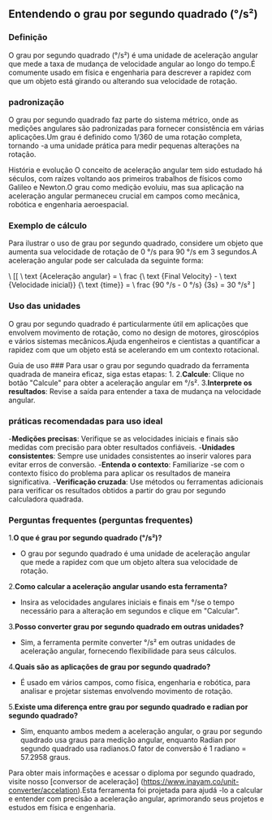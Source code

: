 ## Entendendo o grau por segundo quadrado (°/s²)

### Definição
O grau por segundo quadrado (°/s²) é uma unidade de aceleração angular que mede a taxa de mudança de velocidade angular ao longo do tempo.É comumente usado em física e engenharia para descrever a rapidez com que um objeto está girando ou alterando sua velocidade de rotação.

### padronização
O grau por segundo quadrado faz parte do sistema métrico, onde as medições angulares são padronizadas para fornecer consistência em várias aplicações.Um grau é definido como 1/360 de uma rotação completa, tornando -a uma unidade prática para medir pequenas alterações na rotação.

História e evolução
O conceito de aceleração angular tem sido estudado há séculos, com raízes voltando aos primeiros trabalhos de físicos como Galileo e Newton.O grau como medição evoluiu, mas sua aplicação na aceleração angular permaneceu crucial em campos como mecânica, robótica e engenharia aeroespacial.

### Exemplo de cálculo
Para ilustrar o uso de grau por segundo quadrado, considere um objeto que aumenta sua velocidade de rotação de 0 °/s para 90 °/s em 3 segundos.A aceleração angular pode ser calculada da seguinte forma:

\ [[
\ text {Aceleração angular} = \ frac {\ text {Final Velocity} - \ text {Velocidade inicial}} {\ text {time}} = \ frac {90 °/s - 0 °/s} {3s} = 30 °/s²
\]

### Uso das unidades
O grau por segundo quadrado é particularmente útil em aplicações que envolvem movimento de rotação, como no design de motores, giroscópios e vários sistemas mecânicos.Ajuda engenheiros e cientistas a quantificar a rapidez com que um objeto está se acelerando em um contexto rotacional.

Guia de uso ###
Para usar o grau por segundo quadrado da ferramenta quadrada de maneira eficaz, siga estas etapas:
1.
2.**Calcule**: Clique no botão "Calcule" para obter a aceleração angular em °/s².
3.**Interprete os resultados**: Revise a saída para entender a taxa de mudança na velocidade angular.

### práticas recomendadas para uso ideal
-**Medições precisas**: Verifique se as velocidades iniciais e finais são medidas com precisão para obter resultados confiáveis.
-**Unidades consistentes**: Sempre use unidades consistentes ao inserir valores para evitar erros de conversão.
-**Entenda o contexto**: Familiarize -se com o contexto físico do problema para aplicar os resultados de maneira significativa.
-**Verificação cruzada**: Use métodos ou ferramentas adicionais para verificar os resultados obtidos a partir do grau por segundo calculadora quadrada.

### Perguntas frequentes (perguntas frequentes)

1.**O que é grau por segundo quadrado (°/s²)?**
- O grau por segundo quadrado é uma unidade de aceleração angular que mede a rapidez com que um objeto altera sua velocidade de rotação.

2.**Como calcular a aceleração angular usando esta ferramenta?**
- Insira as velocidades angulares iniciais e finais em °/se o tempo necessário para a alteração em segundos e clique em "Calcular".

3.**Posso converter grau por segundo quadrado em outras unidades?**
- Sim, a ferramenta permite converter °/s² em outras unidades de aceleração angular, fornecendo flexibilidade para seus cálculos.

4.**Quais são as aplicações de grau por segundo quadrado?**
- É usado em vários campos, como física, engenharia e robótica, para analisar e projetar sistemas envolvendo movimento de rotação.

5.**Existe uma diferença entre grau por segundo quadrado e radian por segundo quadrado?**
- Sim, enquanto ambos medem a aceleração angular, o grau por segundo quadrado usa graus para medição angular, enquanto Radian por segundo quadrado usa radianos.O fator de conversão é 1 radiano = 57.2958 graus.

Para obter mais informações e acessar o diploma por segundo quadrado, visite nosso [conversor de aceleração] (https://www.inayam.co/unit-converter/accelation).Esta ferramenta foi projetada para ajudá -lo a calcular e entender com precisão a aceleração angular, aprimorando seus projetos e estudos em física e engenharia.